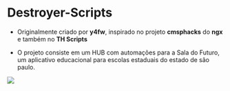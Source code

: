 # Destroyer-Scripts

- Originalmente criado por **y4fw**, inspirado no projeto **cmsphacks** do **ngx** e também no **TH Scripts**

- O projeto consiste em um HUB com automações para a Sala do Futuro, um aplicativo educacional para escolas estaduais do estado de são paulo.

<img src="https://i.ibb.co/zTpkRzZs/image.png"></img>
